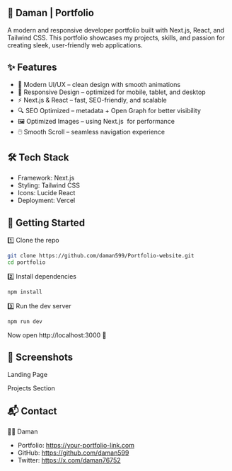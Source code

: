 ## 🚀 Daman | Portfolio

A modern and responsive developer portfolio built with Next.js, React, and Tailwind CSS.
This portfolio showcases my projects, skills, and passion for creating sleek, user-friendly web applications.

## ✨ Features

- 🎨 Modern UI/UX – clean design with smooth animations
- 📱 Responsive Design – optimized for mobile, tablet, and desktop
- ⚡ Next.js & React – fast, SEO-friendly, and scalable
- 🔍 SEO Optimized – metadata + Open Graph for better visibility
- 🖼️ Optimized Images – using Next.js <Image /> for performance
- 🖱️ Smooth Scroll – seamless navigation experience

## 🛠️ Tech Stack

- Framework: Next.js
- Styling: Tailwind CSS
- Icons: Lucide React
- Deployment: Vercel

## 🚀 Getting Started

1️⃣ Clone the repo

```bash
git clone https://github.com/daman599/Portfolio-website.git
cd portfolio
```

2️⃣ Install dependencies

```bash
npm install
```

3️⃣ Run the dev server

```bash
npm run dev
```

Now open http://localhost:3000 🎉

## 📸 Screenshots

Landing Page

Projects Section

## 📬 Contact

👨‍💻 Daman

- Portfolio: https://your-portfolio-link.com
- GitHub: https://github.com/daman599
- Twitter: https://x.com/daman76752

